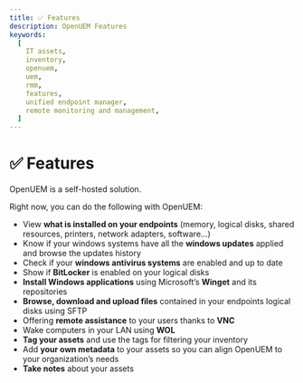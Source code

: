 ```yaml
---
title: ✅ Features
description: OpenUEM Features
keywords:
  [
    IT assets,
    inventory,
    openuem,
    uem,
    rmm,
    features,
    unified endpoint manager,
    remote monitoring and management,
  ]
---
```


# ✅ Features

OpenUEM is a self-hosted solution.

Right now, you can do the following with OpenUEM:

- View **what is installed on your endpoints** (memory, logical disks, shared resources, printers, network adapters, software…)
- Know if your windows systems have all the **windows updates** applied and browse the updates history
- Check if your **windows antivirus systems** are enabled and up to date
- Show if **BitLocker** is enabled on your logical disks
- **Install Windows applications** using Microsoft’s **Winget** and its repositories
- **Browse, download and upload files** contained in your endpoints logical disks using SFTP
- Offering **remote assistance** to your users thanks to **VNC**
- Wake computers in your LAN using **WOL**
- **Tag your assets** and use the tags for filtering your inventory
- Add **your own metadata** to your assets so you can align OpenUEM to your organization’s needs
- **Take notes** about your assets
